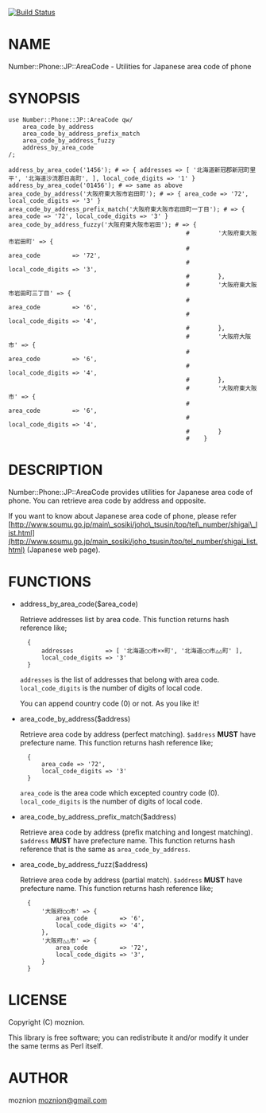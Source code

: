 [![Build Status](https://travis-ci.org/moznion/Number-Phone-JP-AreaCode.png?branch=master)](https://travis-ci.org/moznion/Number-Phone-JP-AreaCode)
# NAME

Number::Phone::JP::AreaCode - Utilities for Japanese area code of phone

# SYNOPSIS

    use Number::Phone::JP::AreaCode qw/
        area_code_by_address
        area_code_by_address_prefix_match
        area_code_by_address_fuzzy
        address_by_area_code
    /;

    address_by_area_code('1456'); # => { addresses => [ '北海道新冠郡新冠町里平', '北海道沙流郡日高町', ], local_code_digits => '1' }
    address_by_area_code('01456'); # => same as above
    area_code_by_address('大阪府東大阪市岩田町'); # => { area_code => '72', local_code_digits => '3' }
    area_code_by_address_prefix_match('大阪府東大阪市岩田町一丁目'); # => { area_code => '72', local_code_digits => '3' }
    area_code_by_address_fuzzy('大阪府東大阪市岩田'); # => {
                                                      #        '大阪府東大阪市岩田町' => {
                                                      #            area_code         => '72',
                                                      #            local_code_digits => '3',
                                                      #        },
                                                      #        '大阪府東大阪市岩田町三丁目' => {
                                                      #            area_code         => '6',
                                                      #            local_code_digits => '4',
                                                      #        },
                                                      #        '大阪府大阪市' => {
                                                      #            area_code         => '6',
                                                      #            local_code_digits => '4',
                                                      #        },
                                                      #        '大阪府東大阪市' => {
                                                      #            area_code         => '6',
                                                      #            local_code_digits => '4',
                                                      #        }
                                                      #    }

# DESCRIPTION

Number::Phone::JP::AreaCode provides utilities for Japanese area code of phone.
You can retrieve area code by address and opposite.

If you want to know about Japanese area code of phone, please refer [http://www.soumu.go.jp/main\_sosiki/joho\_tsusin/top/tel\_number/shigai\_list.html](http://www.soumu.go.jp/main_sosiki/joho_tsusin/top/tel_number/shigai_list.html) (Japanese web page).

# FUNCTIONS

- address\_by\_area\_code($area\_code)

    Retrieve addresses list by area code.
    This function returns hash reference like;

        {
            addresses         => [ '北海道◯◯市××町', '北海道◯◯市△△町' ],
            local_code_digits => '3'
        }

    `addresses` is the list of addresses that belong with area code.
    `local_code_digits` is the number of digits of local code.

    You can append country code (0) or not. As you like it!

- area\_code\_by\_address($address)

    Retrieve area code by address (perfect matching). `$address` __MUST__ have prefecture name.
    This function returns hash reference like;

        {
            area_code => '72',
            local_code_digits => '3'
        }

    `area_code` is the area code which excepted country code (0).
    `local_code_digits` is the number of digits of local code.

- area\_code\_by\_address\_prefix\_match($address)

    Retrieve area code by address (prefix matching and longest matching). `$address` __MUST__ have prefecture name.
    This function returns hash reference that is the same as `area_code_by_address`.

- area\_code\_by\_address\_fuzz($address)

    Retrieve area code by address (partial match). `$address` __MUST__ have prefecture name.
    This function returns hash reference like;

        {
            '大阪府◯◯市' => {
                area_code         => '6',
                local_code_digits => '4',
            },
            '大阪府△△市' => {
                area_code         => '72',
                local_code_digits => '3',
            }
        }

# LICENSE

Copyright (C) moznion.

This library is free software; you can redistribute it and/or modify
it under the same terms as Perl itself.

# AUTHOR

moznion <moznion@gmail.com>
